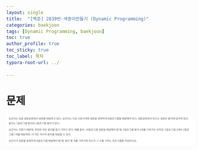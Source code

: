 ```yaml
---
layout: single
title:  "[백준] 2839번-색종이만들기 (Dynamic Programming)"
categories: baekjoon
tags: [Dynamic Programming, baekjoon]
toc: true
author_profile: true
toc_sticky: true
toc_label: 목차
typora-root-url: ../

---
```


# 문제

![백준-2839](/assets/images/2025-01-18-baekjoon_2839/백준-2839.png)
